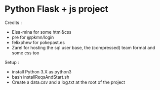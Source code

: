 # Python Flask + js project

Credits :
- Elsa-mina for some html&css
- pre for @pkmn/login
- felixphew for pokepast.es
- Zarel for hosting the sql user base, the (compressed) team format and some css too

Setup : 
- install Python 3.X as python3
- bash installReqsAndStart.sh
- Create a data.csv and a log.txt at the root of the project